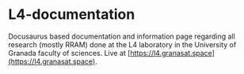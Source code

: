 # L4-documentation
Docusaurus based documentation and information page regarding all research (mostly RRAM) done at the L4 laboratory in the University of Granada faculty of sciences. Live at [https://l4.granasat.space](https://l4.granasat.space).

